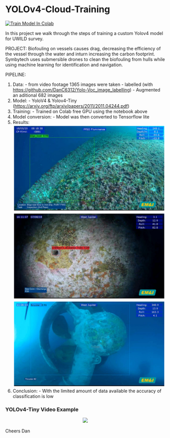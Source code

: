 # YOLOv4-Cloud-Training
[![Train Model In Colab](https://colab.research.google.com/assets/colab-badge.svg)](https://colab.research.google.com/drive/1n_xGk2J9Pf1XI9DAvQxWF3BhG0pGZkjR?usp=sharing)

In this project we walk through the steps of training a custom Yolov4 model for UWILD survey.

PROJECT: 
Biofouling on vessels causes drag, decreasing the efficiency of the vessel through the water and inturn increasing the carbon footprint.
Symbytech uses submersible drones to clean the biofouling from hulls while using machine learning for identification and navigation.

PIPELINE:

1) Data:
        - from video footage 1365 images were taken
        - labelled (with https://github.com/DanC6312/Yolo-Voc_image_labelling)
        - Augmented an aditional 682 images
2) Model:
        - YoloV4 & Yolov4-Tiny (https://arxiv.org/ftp/arxiv/papers/2011/2011.04244.pdf)
3) Training:
        - Trained on Colab free GPU using the notebook above
4) Model conversion:
        - Model was then converted to Tensorflow lite 
4) Results: 
![Example Of Detections](images/bilge_keel.png)
![Example Of Detections](images/overboard.png)
![Example Of Detections](images/thruster.png)
5) Conclusion:
        - With the limited amount of data available the accuracy of classification is low
### YOLOv4-Tiny Video Example
<p align="center"><img src="videos/demo.gif"\></p>

Cheers
Dan
